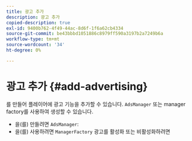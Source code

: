 ```yaml
---
title: 광고 추가
description: 광고 추가
copied-description: true
exl-id: 9400b762-4f49-44ac-8d6f-1f6a62cb4334
source-git-commit: be43bbbd1051886c8979ff590a3197b2a7249b6a
workflow-type: tm+mt
source-wordcount: '34'
ht-degree: 0%

---
```


# 광고 추가 {#add-advertising}

를 만들어 플레이어에 광고 기능을 추가할 수 있습니다. `AdsManager` 또는 manager factory를 사용하여 생성할 수 있습니다.

* 을(를) 만들려면 `AdsManager`:
* 을(를) 사용하려면 `ManagerFactory` 광고를 활성화 또는 비활성화하려면
